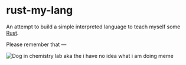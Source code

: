 # rust-my-lang

An attempt to build a simple interpreted language to teach myself some [Rust](https://www.rust-lang.org/).

Please remember that &mdash;

![Dog in chemistry lab aka the i have no idea what i am doing meme](https://i.kym-cdn.com/entries/icons/original/000/008/342/ihave.jpg)
